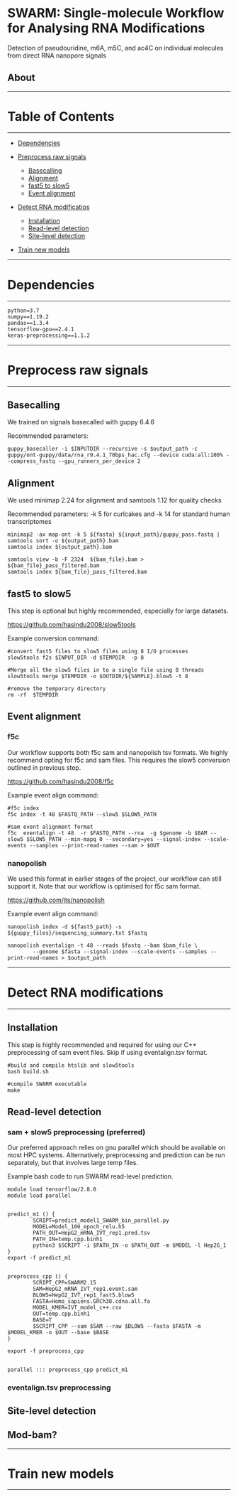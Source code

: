 # SWARM: Single-molecule Workflow for Analysing RNA Modifications 
Detection of pseudouridine, m6A, m5C, and ac4C on individual molecules from direct RNA nanopore signals


## About


------------------------------------------
# Table of Contents
------------------------------------------

   * [Dependencies](#dependencies)
   * [Preprocess raw signals](#preprocess-raw-signals)
     * [Basecalling](#basecalling)
     *   [Alignment](#alignment)
     *   [fast5 to slow5](#fast5-to-slow5)
     *   [Event alignment](#event-alignment)
   
   * [Detect RNA modificatios](#detect-rna-modifications)
     * [Installation](#installation)
     * [Read-level detection](#read-level-detection)
     * [Site-level detection](#site-level-detection)
   * [Train new models](train-new-models)

------------------------------------------
# Dependencies
------------------------------------------
```
python=3.7
numpy==1.19.2
pandas==1.3.4
tensorflow-gpu==2.4.1
keras-preprocessing==1.1.2
```


------------------------------------------
# Preprocess raw signals
------------------------------------------

## Basecalling
We trained on signals basecalled with guppy 6.4.6 


Recommended parameters:
```
guppy_basecaller -i $INPUTDIR --recursive -s $output_path -c guppy/ont-guppy/data/rna_r9.4.1_70bps_hac.cfg --device cuda:all:100% --compress_fastq --gpu_runners_per_device 2
```


## Alignment
We used minimap 2.24 for alignment and samtools 1.12 for quality checks

Recommended parameters:
-k 5 for curlcakes and -k 14 for standard human transcriptomes 

```
minimap2 -ax map-ont -k 5 ${fasta} ${input_path}/guppy_pass.fastq | samtools sort -o ${output_path}.bam
samtools index ${output_path}.bam

samtools view -b -F 2324  ${bam_file}.bam > ${bam_file}_pass_filtered.bam
samtools index ${bam_file}_pass_filtered.bam
```


## fast5 to slow5
This step is optional but highly recommended, especially for large datasets.

https://github.com/hasindu2008/slow5tools

Example conversion command:

```
#convert fast5 files to slow5 files using 8 I/O processes
slow5tools f2s $INPUT_DIR -d $TEMPDIR  -p 8

#Merge all the slow5 files in to a single file using 8 threads
slow5tools merge $TEMPDIR -o $OUTDIR/${SAMPLE}.blow5 -t 8

#remove the temporary directory
rm -rf  $TEMPDIR
```


## Event alignment

### f5c

Our workflow supports both f5c sam and nanopolish tsv formats.
We highly recommend opting for f5c and sam files.
This requires the slow5 conversion outlined in previous step.

https://github.com/hasindu2008/f5c

Example event align command:

```
#f5c index
f5c index -t 48 $FASTQ_PATH --slow5 $SLOW5_PATH

#sam event alignment format
f5c  eventalign -t 48  -r $FASTQ_PATH --rna  -g $genome -b $BAM --slow5 $SLOW5_PATH --min-mapq 0 --secondary=yes --signal-index --scale-events --samples --print-read-names --sam > $OUT
```

### nanopolish

We used this format in earlier stages of the project, our workflow can still support it.
Note that our workflow is optimised for f5c sam format.

https://github.com/jts/nanopolish

Example event align command:

```
nanopolish index -d ${fast5_path} -s ${guppy_files}/sequencing_summary.txt $fastq

nanopolish eventalign -t 48 --reads $fastq --bam $bam_file \
        --genome $fasta --signal-index --scale-events --samples --print-read-names > $output_path
```



------------------------------------------
# Detect RNA modifications
------------------------------------------

## Installation


This step is highly recommended and required for using our C++ preprocessing of sam event files. Skip if using eventalign.tsv format.


```
#build and compile htslib and slow5tools
bash build.sh

#compile SWARM executable
make
```

## Read-level detection

### sam + slow5 preprocessing (preferred)

Our preferred approach relies on gnu parallel which should be available on most HPC systems. 
Alternatively, preprocessing and prediction can be run separately, but that involves large temp files.


Example bash code to run SWARM read-level prediction.

```
module load tensorflow/2.8.0
module load parallel


predict_m1 () {
        SCRIPT=predict_model1_SWARM_bin_parallel.py
        MODEL=Model_100_epoch_relu.h5
        PATH_OUT=HepG2_mRNA_IVT_rep1.pred.tsv
        PATH_IN=temp.cpp.binh1
        python3 $SCRIPT -i $PATH_IN -o $PATH_OUT -m $MODEL -l Hep2G_1
}
export -f predict_m1


preprocess_cpp () {
        SCRIPT_CPP=SWARM2.15
        SAM=HepG2_mRNA_IVT_rep1.event.sam
        BLOW5=HepG2_IVT_rep1_fast5.blow5
        FASTA=Homo_sapiens.GRCh38.cdna.all.fa
        MODEL_KMER=IVT_model_c++.csv
        OUT=temp.cpp.binh1
        BASE=T
        $SCRIPT_CPP --sam $SAM --raw $BLOW5 --fasta $FASTA -m $MODEL_KMER -o $OUT --base $BASE
}

export -f preprocess_cpp


parallel ::: preprocess_cpp predict_m1
```

### eventalign.tsv preprocessing



## Site-level detection

## Mod-bam?

------------------------------------------
# Train new models
------------------------------------------
